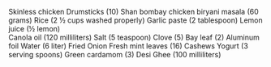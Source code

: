 Skinless chicken Drumsticks (10)
Shan bombay chicken biryani masala (60 grams)
Rice (2 ½ cups washed properly)
Garlic paste (2 tablespoon)
Lemon juice (½ lemon) 		
Canola oil (120 milliliters)
Salt (5 teaspoon)
Clove (5)
Bay leaf (2)
Aluminum foil
Water (6 liter)
Fried Onion
Fresh mint leaves (16)
Cashews
Yogurt  (3 serving spoons)
Green cardamom (3)
Desi Ghee (100 milliliters)
